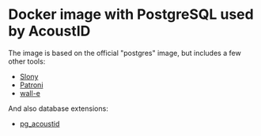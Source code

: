 # Docker image with PostgreSQL used by AcoustID

The image is based on the official "postgres" image, but includes a few other tools:

  * [Slony](http://www.slony.info/)
  * [Patroni](https://github.com/zalando/patroni)
  * [wall-e](https://github.com/wal-e/wal-e)

And also database extensions:

  * [pg\_acoustid](https://github.com/acoustid/pg_acoustid)
